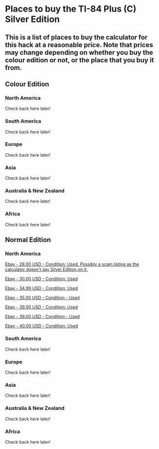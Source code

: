 # Places to buy the TI-84 Plus (C) Silver Edition

## This is a list of places to buy the calculator for this hack at a reasonable price. Note that prices may change depending on whether you buy the colour edition or not, or the place that you buy it from.

## Colour Edition
### North America

Check back here later!

### South America

Check back here later!

### Europe

Check back here later!

### Asia

Check back here later!

### Australia & New Zealand

Check back here later!

### Africa

Check back here later!

## Normal Edition
### North America

[Ebay - 28.00 USD - Condition: Used. Possibly a scam listing as the calculator doesn't say Silver Edition on it.](https://www.ebay.com/itm/266992268279?_skw=Texas+Instruments+TI-84+Plus+Graphing+Calculator+-+Silver&itmmeta=01J7WR43Y15SW0NPD3S1ZRCXXS&hash=item3e29fab3f7:g:HnIAAOSwx49m55GD&itmprp=enc%3AAQAJAAABEHoV3kP08IDx%2BKZ9MfhVJKm9%2B7l2pLseIZ1Txu9eIb8eVlhSLIRbN83xBeOUGzhPrvVA%2FHYjNNmzjMPjBjwOaR5Y2cpM9nhNAIcHtvLVOftGMS%2FCh9Y6UqhQ1Xh2bwLSMprSmdTnLYepmDZVTv0P50DOgR%2BSjiMOse4mxTPk5p7xzp4jxw0Nxjl1H%2Fa0fLzWuChkdptwfuOrLX5zCmJpIxUhtuz0No1aE8sjfajaXmUDT4LXQE0P2eDCAar1702TQJu%2FuajtcwdEY3I4WdFLQgzJHbt2h%2Fy%2B%2BOvNy%2FIb1acqcoY5J1a7zyuzLD%2B%2Fvld8KKjW66kF4xGH64xbOPi1famndOy5TSUcAdPlmih6PE9Z%7Ctkp%3ABFBMjL-QmL9k)

[Ebay - 30.00 USD - Condition: Used](https://www.ebay.com/itm/375652503501?_skw=TI-84+plus+silver+edition&itmmeta=01J7WYG86KRBP51Q5PZJQ2ZN8X&hash=item5776a24fcd:g:9kcAAOSwR8hm565V&itmprp=enc%3AAQAJAAAA8HoV3kP08IDx%2BKZ9MfhVJKmOG1nP1T8UjwiI6zyRKdwDKipXttH4puFDoMRcX1jLgZvrZ36rtOiTw1Gp1Sx5rXIbJ874ADlSZ4TEFzsAsUALKBfZDhZ29DAvpfYnv1KxBHjTT%2Bx4YSub61ELk88jDdtuEwCRWBciLRGoHps1XG5Krepsq5zQhI0T20c9xrbNQeG2CdHci1YVVy4ZVTSh5RO52JU7rToVRweT4kRWVill6PwPi1CGxjFtrzp8P1W%2B%2BdOhStm7ug%2BUZzr0bZGVpANssOPekwl8Q34Re%2B8UgAwoZ9aipxs7d1hOYSSOlU9A%2Bg%3D%3D%7Ctkp%3ABk9SR7KDwZ6_ZA)

[Ebay - 34.99 USD - Condition: Used](https://www.ebay.com/itm/364469144618?_skw=Texas+Instruments+TI-84+Plus+Graphing+Calculator+-+Silver&itmmeta=01J7WR43Y1PEJAXSR931A77MEY&hash=item54dc0dcc2a:g:ZHkAAOSwDMxk--Mg&itmprp=enc%3AAQAJAAAA8HoV3kP08IDx%2BKZ9MfhVJKn6BJT5tw5zDO9oTyhKrBWBqv%2BLaqg3iGfb1yO7XEkwptANoPaq1SZKBex8XBbtdrxK9d7bvWjXHVdILiY0XD99u%2Bi4ESRVXU9146X%2FzgG9ZXnY7OmWRoIdyjf1ITMVPa1GXv2%2BlgZufo2jNFN%2Bg1VAq3SspWtGen%2Bd5EQS7nEUkZTflWORDogQctE9aJaDKbFQn9Y8c58Dh8w3wcVCIakn5I5tEDyyiobdOBq4Zv2aPnBP4pl3vdhEZ9vEgHBkk9%2FNPT%2FYdnNVlUSl6LNgzdsEZyorpBFlsc0eQkmuiU7Aiw%3D%3D%7Ctkp%3ABk9SR4y_kJi_ZA)

[Ebay - 35.00 USD - Condition - Used](https://www.ebay.com/itm/335575254991?_skw=TI-84+plus+silver+edition&epid=5051889617&itmmeta=01J7WYG86KPNCKA01GM3JF9YR3&hash=item4e21d807cf:g:3EkAAOSw3IVm5fhp&itmprp=enc%3AAQAJAAAA8HoV3kP08IDx%2BKZ9MfhVJKld8gi2aOxCVgH6pyNRDHdXTiz6Sbt3kRRbmYt%2Bray6%2F8GW%2BVqCqYt0KdIlG0x7gt0SCHIrb0Sk70rGpEf3YcR%2FcJHkVL9y%2FusnT8iwBtnXFXx2jGqk5VapnOSKUwqEPBAVPblfkligzIHt7VUTwg884fPsLBQXOFhabYO3eSXq7lkvhLkgrvS9jwLrU872i8FGNVcuymGLB0ix32lsj3kJetgrNIcdX4rIV64A49TTo4t2ifL5mA%2F50X5GZau2PtoZxhDfXlqiz9TD2DTeLjjhWTK9GIN4FtNqIECWD8jCtA%3D%3D%7Ctkp%3ABk9SR7KDwZ6_ZA)

[Ebay - 39.00 USD - Condition: Used](https://www.ebay.com/itm/156411084154?_skw=Texas+Instruments+TI-84+Plus+Graphing+Calculator+-+Silver&itmmeta=01J7WR43Y10YBEXZDSD35TAVK4&hash=item246ad3bd7a:g:3lEAAOSwWu9m56Eh&itmprp=enc%3AAQAJAAABEHoV3kP08IDx%2BKZ9MfhVJKlQvDqFaHo2RokE71gG4feaFGkoNZM90QMGNMtVmLUOgyGPJvegVrnZ1N2WDDmZ0VEc%2Fg8w2IvptuqdV84ACyaSB%2FXKGm8OgD065joZI9mq9mi3cNlerYBb9qLhvgVZCZn1irt3HJdRyde--w0mNa4Ldw%2F2f3jLpOIHTQMU54ahFR9wei4uUiNkVBOOl8LrsHFZ4mgXC2WJs9xie5hc7uJmgqvnnr741jWlq2V7akuBhmjeWO%2BnwTxU%2FwhktOVBS2dn0sGTtK2q4roszZALqEIVzRc2jvYFxut5Xk8rLWGI6toUCAw4NFtC2UiLKyL8mjcfxKdyRbMqaeeOxkVPeld1%7Ctkp%3ABFBMir-QmL9k)

[Ebay - 39.00 USD - Condition - Used](https://www.ebay.com/itm/405003978882?_skw=TI-84+plus+silver+edition&epid=7061889464&itmmeta=01J7WYG86MR77B3NB12ER668YY&hash=item5e4c1e4882:g:SDIAAOSwFAtmVq5V&itmprp=enc%3AAQAJAAAA8HoV3kP08IDx%2BKZ9MfhVJKn8zGx6J7RWvHPb4EjvBoH8VL9qNQYi3lPWXxaETAlE%2FV5BXswnGRI86npQABMaGpts%2BlbW%2BjqDrKKoyqc8TGcDTXuzwchj7he29FLYrtsdaD1ELGxMdvmrHVJydVnPksxumK9flKcreKHlrDNwq%2B%2BgIGsycT9zPF9DYhFSg5fhwSBjtyFlgKBLoj3tyYdaGJj0k%2FqyiE7kCMZxzRhKEnNz7Vtr4GVhk1xNXtGavRu0HxySH5%2FdUxN00PZh94wPM8EXGyJtOd2BX1DXDGBM3qBOJ43eFGcItMD3GgtgCu1%2FRQ%3D%3D%7Ctkp%3ABk9SR7KDwZ6_ZA)

[Ebay - 40.00 USD - Condition: Used](https://www.ebay.com/itm/186259471128?_skw=TI-84+plus+silver+edition&itmmeta=01J7WYG86M02JXKJRXBYW4AN6V&hash=item2b5dedfb18:g:8TsAAOSwoBdlqfcM&itmprp=enc%3AAQAJAAAA8HoV3kP08IDx%2BKZ9MfhVJKmFDiMHKAE%2FJDxr7rttfhLVicZUBXHrUbEIxGn32wF3uXuV%2BKUTUyrs8Kq0PZZZfIXUMMxfuswXRPBIlRMhYpZb5c3hNqub4DlJcfg87gaVUiQRtiF1mzeZXjjNrw8mG9tEK87zJaYcEg7rtR9uCaW7LQyZeZedVjYLfpjRUg%2BQJMY%2FMyBkqCD25T0rnedrBHimgtm5Va4kng1lXofrdRt3QC6MaoVDEU6Biy6%2FX779CqIGxZdNN0gXXJWOymYrXgsCAQgJdUOQx30wVRJit38Xa862zbNTzkJfQVSf65fddw%3D%3D%7Ctkp%3ABFBMtIPBnr9k)


### South America

Check back here later!

### Europe

Check back here later!

### Asia

Check back here later!

### Australia & New Zealand

Check back here later!

### Africa

Check back here later!
